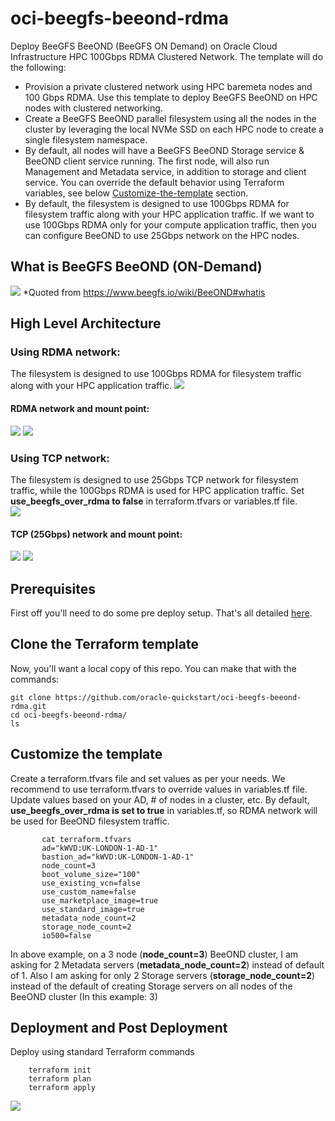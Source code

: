 # oci-beegfs-beeond-rdma
Deploy BeeGFS BeeOND (BeeGFS ON Demand) on Oracle Cloud Infrastructure HPC 100Gbps RDMA Clustered Network. The template will do the following: 

- Provision a private clustered network using HPC baremeta nodes and 100 Gbps RDMA.  Use this template to deploy BeeGFS BeeOND on HPC nodes with clustered networking.   
- Create a BeeGFS BeeOND parallel filesystem using all the nodes in the cluster by leveraging the local NVMe SSD on each HPC node to create a single filesystem namespace.
- By default, all nodes will have a BeeGFS BeeOND Storage service & BeeOND client service running.  The first node, will also run Management and Metadata service, in addition to storage and client service.   You can override the default behavior using Terraform variables, see below [Customize-the-template](https://github.com/oracle-quickstart/oci-beegfs-beeond-rdma#customize-the-template) section. 
- By default, the filesystem is designed to use 100Gbps RDMA for filesystem traffic along with your HPC application traffic.  If we want to use 100Gbps RDMA only for your compute application traffic, then you can configure BeeOND to use 25Gbps network on the HPC nodes.      


## What is BeeGFS BeeOND (ON-Demand)
![](./images/What_is_BeeOND.png)
*Quoted from https://www.beegfs.io/wiki/BeeOND#whatis


## High Level Architecture
###  Using RDMA network: 
The filesystem is designed to use 100Gbps RDMA for filesystem traffic along with your HPC application traffic.
![](./images/BeeOND_RDMA_OCI_High_Level_Arch.png)

####  RDMA network and mount point:
![](./images/Output-01.png)
![](./images/Output-02.png)



###  Using TCP network: 
The filesystem is designed to use 25Gbps TCP network for filesystem traffic, while the 100Gbps RDMA is used for HPC application traffic.    Set **use_beegfs_over_rdma to false** in terraform.tfvars or variables.tf file.   
![](./images/BeeOND_TCP_OCI_High_Level_Arch.png)

####  TCP (25Gbps) network and mount point:
![](./images/Output-04.png)
![](./images/Output-03.png)


## Prerequisites
First off you'll need to do some pre deploy setup.  That's all detailed [here](https://github.com/oracle/oci-quickstart-prerequisites).

## Clone the Terraform template
Now, you'll want a local copy of this repo.  You can make that with the commands:

    git clone https://github.com/oracle-quickstart/oci-beegfs-beeond-rdma.git
    cd oci-beegfs-beeond-rdma/
    ls

## Customize the template 
Create a terraform.tfvars file and set values as per your needs.  We recommend to use terraform.tfvars to override values in variables.tf file.   Update values based on your AD,  # of nodes in a cluster, etc.    By default,  **use_beegfs_over_rdma is set to true** in variables.tf, so RDMA network will be used for BeeOND filesystem traffic.  


           cat terraform.tfvars
           ad="kWVD:UK-LONDON-1-AD-1"
           bastion_ad="kWVD:UK-LONDON-1-AD-1"
           node_count=3
           boot_volume_size="100"
           use_existing_vcn=false
           use_custom_name=false
           use_marketplace_image=true
           use_standard_image=true
           metadata_node_count=2
           storage_node_count=2
           io500=false
           
In above example,  on a 3 node (**node_count=3**) BeeOND cluster, I am asking for 2 Metadata servers (**metadata_node_count=2**) instead of default of 1.  Also I am asking for only 2 Storage servers (**storage_node_count=2**) instead of the default of creating Storage servers on all nodes of the BeeOND cluster (In this example: 3)



## Deployment and Post Deployment
Deploy using standard Terraform commands

        terraform init
        terraform plan
        terraform apply 

![](./images/TF-apply.PNG)

